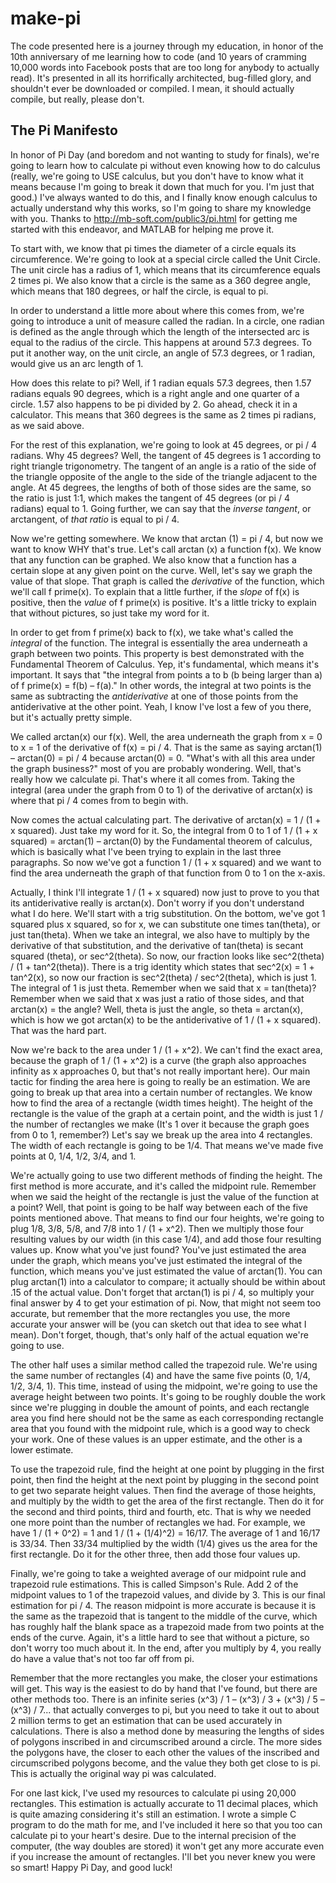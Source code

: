 # make-pi

The code presented here is a journey through my education, in honor of the 10th anniversary of me learning how to code (and 10 years of cramming 10,000 words into Facebook posts that are too long for anybody to actually read).  It's presented in all its horrifically architected, bug-filled glory, and shouldn't ever be downloaded or compiled.  I mean, it should actually compile, but really, please don't.  

## The Pi Manifesto

In honor of Pi Day (and boredom and not wanting to study for finals), we're going to learn how to calculate pi without even knowing how to do calculus (really, we're going to USE calculus, but you don't have to know what it means because I'm going to break it down that much for you.  I'm just that good.)  I've always wanted to do this, and I finally know enough calculus to actually understand why this works, so I'm going to share my knowledge with you.  Thanks to http://mb-soft.com/public3/pi.html for getting me started with this endeavor, and MATLAB for helping me prove it.  

To start with, we know that pi times the diameter of a circle equals its circumference.  We're going to look at a special circle called the Unit Circle.  The unit circle has a radius of 1, which means that its circumference equals 2 times pi.  We also know that a circle is the same as a 360 degree angle, which means that 180 degrees, or half the circle, is equal to pi.  

In order to understand a little more about where this comes from, we're going to introduce a unit of measure called the radian.  In a circle, one radian is defined as the angle through which the length of the intersected arc is equal to the radius of the circle.  This happens at around 57.3 degrees.  To put it another way, on the unit circle, an angle of 57.3 degrees, or 1 radian, would give us an arc length of 1.  

How does this relate to pi?  Well, if 1 radian equals 57.3 degrees, then 1.57 radians equals 90 degrees, which is a right angle and one quarter of a circle.  1.57 also happens to be pi divided by 2.  Go ahead, check it in a calculator.  This means that 360 degrees is the same as 2 times pi radians, as we said above.  

For the rest of this explanation, we're going to look at 45 degrees, or pi / 4 radians.  Why 45 degrees?  Well, the tangent of 45 degrees is 1 according to right triangle trigonometry.  The tangent of an angle is a ratio of the side of the triangle opposite of the angle to the side of the triangle adjacent to the angle.  At 45 degrees, the lengths of both of those sides are the same, so the ratio is just 1:1, which makes the tangent of 45 degrees (or pi / 4 radians) equal to 1.  Going further, we can say that the *inverse tangent*, or arctangent, of *that ratio* is equal to pi / 4.  

Now we're getting somewhere.  We know that arctan (1) = pi / 4, but now we want to know WHY that's true.  Let's call arctan (x) a function f(x).  We know that any function can be graphed.  We also know that a function has a certain slope at any given point on the curve.  Well, let's say we graph the value of that slope.  That graph is called the *derivative* of the function, which we'll call f prime(x).  To explain that a little further, if the *slope* of f(x) is positive, then the *value* of f prime(x) is positive.  It's a little tricky to explain that without pictures, so just take my word for it.  

In order to get from f prime(x) back to f(x), we take what's called the *integral* of the function.  The integral is essentially the area underneath a graph between two points.  This property is best demonstrated with the Fundamental Theorem of Calculus.  Yep, it's fundamental, which means it's important.  It says that "the integral from points a to b (b being larger than a) of f prime(x) = f(b) – f(a)."  In other words, the integral at two points is the same as subtracting the *antiderivative* at one of those points from the antiderivative at the other point.  Yeah, I know I've lost a few of you there, but it's actually pretty simple.  

We called arctan(x) our f(x).  Well, the area underneath the graph from x = 0 to x = 1 of the derivative of f(x) = pi / 4.  That is the same as saying arctan(1) – arctan(0) = pi / 4 because arctan(0) = 0.  "What's with all this area under the graph business?" most of you are probably wondering.  Well, that's really how we calculate pi.  That's where it all comes from.  Taking the integral (area under the graph from 0 to 1) of the derivative of arctan(x) is where that pi / 4 comes from to begin with.  

Now comes the actual calculating part.  The derivative of arctan(x) = 1 / (1 + x squared).  Just take my word for it.  So, the integral from 0 to 1 of 1 / (1 + x squared) = arctan(1) – arctan(0) by the Fundamental theorem of calculus, which is basically what I've been trying to explain in the last three paragraphs.  So now we've got a function 1 / (1 + x squared) and we want to find the area underneath the graph of that function from 0 to 1 on the x-axis.  

Actually, I think I'll integrate 1 / (1 + x squared) now just to prove to you that its antiderivative really is arctan(x).  Don't worry if you don't understand what I do here.  We'll start with a trig substitution.  On the bottom, we've got 1 squared plus x squared, so for x, we can substitute one times tan(theta), or just tan(theta).  When we take an integral, we also have to multiply by the derivative of that substitution, and the derivative of tan(theta) is secant squared (theta), or sec^2(theta).  So now, our fraction looks like sec^2(theta) / (1 + tan^2(theta)).  There is a trig identity which states that sec^2(x) = 1 + tan^2(x), so now our fraction is sec^2(theta) / sec^2(theta), which is just 1.  The integral of 1 is just theta.  Remember when we said that x = tan(theta)?  Remember when we said that x was just a ratio of those sides, and that arctan(x) = the angle?  Well, theta is just the angle, so theta = arctan(x), which is how we got arctan(x) to be the antiderivative of 1 / (1 + x squared).  That was the hard part.  

Now we're back to the area under 1 / (1 + x^2).  We can't find the exact area, because the graph of 1 / (1 + x^2) is a curve (the graph also approaches infinity as x approaches 0, but that's not really important here).  Our main tactic for finding the area here is going to really be an estimation.  We are going to break up that area into a certain number of rectangles.  We know how to find the area of a rectangle (width times height).  The height of the rectangle is the value of the graph at a certain point, and the width is just 1 / the number of rectangles we make (It's 1 over it because the graph goes from 0 to 1, remember?)  Let's say we break up the area into 4 rectangles.  The width of each rectangle is going to be 1/4.  That means we've made five points at 0, 1/4, 1/2, 3/4, and 1.  

We're actually going to use two different methods of finding the height.  The first method is more accurate, and it's called the midpoint rule.  Remember when we said the height of the rectangle is just the value of the function at a point?  Well, that point is going to be half way between each of the five points mentioned above.  That means to find our four heights, we're going to plug 1/8, 3/8, 5/8, and 7/8 into 1 / (1 + x^2).  Then we multiply those four resulting values by our width (in this case 1/4), and add those four resulting values up.  Know what you've just found?  You've just estimated the area under the graph, which means you've just estimated the integral of the function, which means you've just estimated the value of arctan(1).  You can plug arctan(1) into a calculator to compare; it actually should be within about .15 of the actual value.  Don't forget that arctan(1) is pi / 4, so multiply your final answer by 4 to get your estimation of pi.  Now, that might not seem too accurate, but remember that the more rectangles you use, the more accurate your answer will be (you can sketch out that idea to see what I mean).  Don't forget, though, that's only half of the actual equation we're going to use.  

The other half uses a similar method called the trapezoid rule.  We're using the same number of rectangles (4) and have the same five points (0, 1/4, 1/2, 3/4, 1).  This time, instead of using the midpoint, we're going to use the average height between two points.  It's going to be roughly double the work since we're plugging in double the amount of points, and each rectangle area you find here should not be the same as each corresponding rectangle area that you found with the midpoint rule, which is a good way to check your work.  One of these values is an upper estimate, and the other is a lower estimate.  

To use the trapezoid rule, find the height at one point by plugging in the first point, then find the height at the next point by plugging in the second point to get two separate height values.  Then find the average of those heights, and multiply by the width to get the area of the first rectangle.  Then do it for the second and third points, third and fourth, etc.  That is why we needed one more point than the number of rectangles we had.  For example, we have 1 / (1 + 0^2) = 1 and 1 / (1 + (1/4)^2) = 16/17.  The average of 1 and 16/17 is 33/34.  Then 33/34 multiplied by the width (1/4) gives us the area for the first rectangle.  Do it for the other three, then add those four values up.  

Finally, we're going to take a weighted average of our midpoint rule and trapezoid rule estimations.  This is called Simpson's Rule.  Add 2 of the midpoint values to 1 of the trapezoid values, and divide by 3.  This is our final estimation for pi / 4.  The reason midpoint is more accurate is because it is the same as the trapezoid that is tangent to the middle of the curve, which has roughly half the blank space as a trapezoid made from two points at the ends of the curve.  Again, it's a little hard to see that without a picture, so don't worry too much about it.  In the end, after you multiply by 4, you really do have a value that's not too far off from pi.  

Remember that the more rectangles you make, the closer your estimations will get.  This way is the easiest to do by hand that I've found, but there are other methods too.  There is an infinite series (x^3) / 1 – (x^3) / 3 + (x^3) / 5 – (x^3) / 7...  that actually converges to pi, but you need to take it out to about 2 million terms to get an estimation that can be used accurately in calculations.  There is also a method done by measuring the lengths of sides of polygons inscribed in and circumscribed around a circle. The more sides the polygons have, the closer to each other the values of the inscribed and circumscribed polygons become, and the value they both get close to is pi.  This is actually the original way pi was calculated.  

For one last kick, I've used my resources to calculate pi using 20,000 rectangles.  This estimation is actually accurate to 11 decimal places, which is quite amazing considering it's still an estimation.  I wrote a simple C program to do the math for me, and I've included it here so that you too can calculate pi to your heart's desire.  Due to the internal precision of the computer, (the way doubles are stored) it won't get any more accurate even if you increase the amount of rectangles.  I'll bet you never knew you were so smart!  Happy Pi Day, and good luck!  
